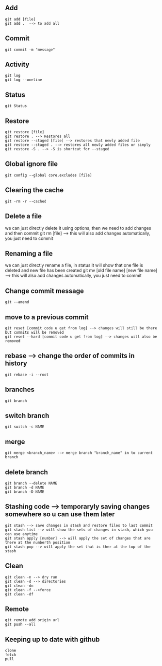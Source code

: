 ## Add 
    git add [file]
    git add .  --> to add all

## Commit
    git commit -m "message"

## Activity
    git log
    git log --oneline

## Status
    git Status

## Restore
    git restore [file]
    git restore . --> Restores all
    git restore --staged [file] --> restores that newly added file 
    git restore --staged . --> restores all newly added files or simply
    git restore -S . --> -S is shortcut for --staged

## Global ignore file
    git config --global core.excludes [file]

## Clearing the cache
    git -rm -r --cached

## Delete a file
we can just directly delete it using options, then we need to add changes and then commit
    git rm [file] --> this will also add changes automatically, you just need to commit

## Renaming a file
we can just directly rename a file, in status it will show that one file is deleted and new file has been created
    git mv [old file name] [new file name] --> this will also add changes automatically, you just need to commit

## Change commit message
    git --amend

## move to a previous commit
    git reset [commit code u get from log] --> changes will still be there but commits will be removed
    git reset --hard [commit code u get from log] --> changes will also be removed

## rebase --> change the order of commits in history
    git rebase -i --root

## branches
    git branch

## switch branch
    git switch -c NAME

## merge
    git merge <branch_name> --> merge branch "branch_name" in to current branch

## delete branch
    git branch --delete NAME
    git branch -d NAME
    git branch -D NAME

## Stashing code --> temporaryly saving changes somewhere so u can use them later
    git stash --> save changes in stash and restore files to last commit
    git stash list --> will show the sets of changes in stash, which you can use anytime
    git stash apply [number] --> will apply the set of changes that are there at the numberth position
    git stash pop --> will apply the set that is ther at the top of the stash

## Clean
    git clean -n --> dry run
    git clean -d --> directories
    git clean -dn
    git clean -f -->force
    git clean -df

## Remote
    git remote add origin url
    git push --all

## Keeping up to date with github
    clone
    fetch
    pull